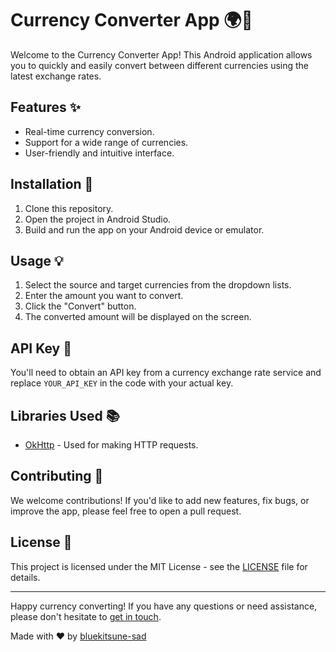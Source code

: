 # Currency Converter App 🌍💱

Welcome to the Currency Converter App! This Android application allows you to quickly and easily convert between different currencies using the latest exchange rates.

## Features ✨

- Real-time currency conversion.
- Support for a wide range of currencies.
- User-friendly and intuitive interface.

## Installation 🚀

1. Clone this repository.
2. Open the project in Android Studio.
3. Build and run the app on your Android device or emulator.

## Usage 💡

1. Select the source and target currencies from the dropdown lists.
2. Enter the amount you want to convert.
3. Click the "Convert" button.
4. The converted amount will be displayed on the screen.

## API Key 🔑

You'll need to obtain an API key from a currency exchange rate service and replace `YOUR_API_KEY` in the code with your actual key.

## Libraries Used 📚

- [OkHttp](https://square.github.io/okhttp/) - Used for making HTTP requests.

## Contributing 🤝

We welcome contributions! If you'd like to add new features, fix bugs, or improve the app, please feel free to open a pull request.

## License 📝

This project is licensed under the MIT License - see the [LICENSE](LICENSE) file for details.

---

Happy currency converting! If you have any questions or need assistance, please don't hesitate to [get in touch](mailto:saadshaan619@example.com).

Made with ❤️ by [bluekitsune-sad](https://github.com/bluekitsune-sad)
